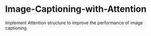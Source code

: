 # Image-Captioning-with-Attention
Implement Attention structure to improve the performance of image captioning
